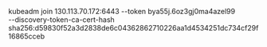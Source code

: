 kubeadm join 130.113.70.172:6443 --token bya55j.6oz3gj0ma4azel99 \
	--discovery-token-ca-cert-hash sha256:d59830f52a3d2838de6c04362862710226aa1d4534251dc734cf29f16865cceb
